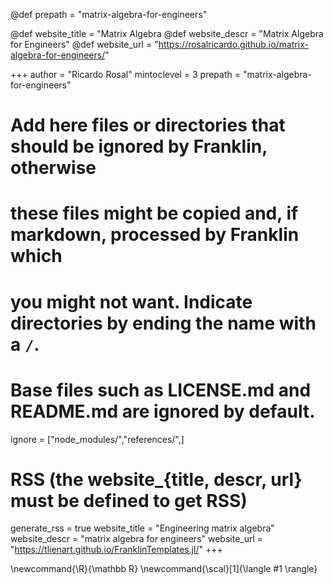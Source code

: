 <!--
Add here global page variables to use throughout your website.
-->

@def prepath = "matrix-algebra-for-engineers"

@def website_title = "Matrix Algebra 
@def website_descr = "Matrix Algebra for Engineers"
@def website_url = "https://rosalricardo.github.io/matrix-algebra-for-engineers/"

+++
author = "Ricardo Rosal"
mintoclevel = 3
prepath = "matrix-algebra-for-engineers"

# Add here files or directories that should be ignored by Franklin, otherwise
# these files might be copied and, if markdown, processed by Franklin which
# you might not want. Indicate directories by ending the name with a `/`.
# Base files such as LICENSE.md and README.md are ignored by default.
ignore = ["node_modules/","references/",]

# RSS (the website_{title, descr, url} must be defined to get RSS)
generate_rss = true
website_title = "Engineering matrix algebra"
website_descr = "matrix algebra for engineers"
website_url   = "https://tlienart.github.io/FranklinTemplates.jl/"
+++

<!--
Add here global latex commands to use throughout your pages.
-->
\newcommand{\R}{\mathbb R}
\newcommand{\scal}[1]{\langle #1 \rangle}

